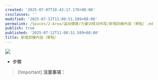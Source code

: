 ```yaml
---
created: '2025-07-07T18:43:17.170+08:00'
cssclasses: ''
modified: '2025-07-12T11:08:51.589+08:00'
permalink: /Spaces/2-Area/运动健康/力量训练动作库/新增訓練內容（單點）.md
publish: true
published: '2025-07-12T11:08:51.589+08:00'
title: 新增訓練內容（單點）
---
```

[![](https://www.notion.so)](https://www.notion.so)

- 步驟
    

> [!important] **注意事項：**
> 
>   
>
